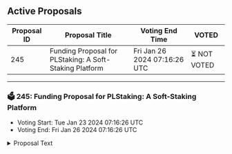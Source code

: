 ## Active Proposals

| Proposal ID | Proposal Title | Voting End Time | VOTED |
|-------------|----------------|-----------------|-------|
| 245 | Funding Proposal for PLStaking: A Soft-Staking Platform | Fri Jan 26 2024 07:16:26 UTC | ⏳ NOT VOTED |

---

### 🗳 245: Funding Proposal for PLStaking: A Soft-Staking Platform
- Voting Start: Tue Jan 23 2024 07:16:26 UTC
- Voting End: Fri Jan 26 2024 07:16:26 UTC

<details>
<summary>Proposal Text</summary>
 
Note: The previous proposal was lacking the funding amount and we had to create a new one. Please disregard the previous proposal.nnThis proposal stands for funding ($6500 in $STARS) PLStaking: A Soft-Staking Platform.nnIntroductionnnThe Stargaze community is at a crossroads, where the development of soft-staking platforms is hindered by inherent limitations. We propose a decentralized platform, focused exclusively on soft-staking, to empower creators and collectors in the Stargaze ecosystem. In addition, we believe that the competition we will bring will improve all platforms.nCurrent Challenges:nnConflicts of InterestnnIssue: Projects tied to soft-staking platforms have divergent interests, causing delays.nImpact: Even minor features take weeks to implement, hindering platform evolution.nnBudget LimitationnnIssue: Most projects lack the funds for sustained blockchain development.nImpact: This leads to compromised security and code quality, impacting overall platform health.nnProposed SolutionnDecentralized Soft-Staking PlatformnObjective: Create a community-centric platform, dedicated to soft-staking within the Stargaze ecosystem.nnFunding:nnManaged by a DAO, ensuring transparency and community involvement.nnDAO Members:nnBernynnborderlessnnCosmos KiwisnnLe ThangnnVicnnPrimusCryptusnnTimiusnnnDAO Link: https://daodao.zone/dao/stars1wtpm5qe7v027plfg8lad98xf02kqd03we6l2400ser5qnltplngq82ef3e/homennPurpose: Serve as a gateway for enthusiastic collectors in Stargaze, lacking resources for utility provision.nRoadmap and PlansnAt PLStaking, our guiding principle is rooted in the “S” of the S.O.L.I.D Principles—specifically, the “Single Responsibility Principle.” We firmly believe that decentralized applications (dApps) should serve the purpose for which they are created. Our focus lies in crafting a soft-staking platform that caters to everyone, and we are genuinely passionate about the work we’re engaged in. nnOur commitment is clear: nnto excel in what we do best.We aspire to be unparalleled in the realm of soft-staking platforms. Our dedication is solely directed towards perfecting what we are currently developing—no more, no less. Our objective is to continually enhance the platform until it reaches its limits, ensuring a comprehensive experience for everyone involved.In straightforward terms:You will only encounter features directly related to soft-staking on PLStaking.Your vote for a soft-staking site is a commitment that we wholeheartedly stand by.Anything unrelated to soft-staking will not find a place within PLStaking.To preview our progress and experience what we’ve accomplished thus far, visit:nnhttps://www.plstaking.com/PLStakingnnDEMO Introduction video:nnhttps://www.youtube.com/watch?v=WYCI-ye_BCUnnWhat we have done with limited fund:nn✅Google sign in/outnn✅Add/remove wallet securelynn✅Staking all owned nfts with 1 click (excluding on listed nfts)nn✅Create/edit project (only admins can create/edit projects)nn✅Create/update collections (project owner or admin can modify)nn✅Approve collectionsnn✅View featured projectsnn✅View personal projectsnn✅Desktop/mobile responsive UInn✅Support for more walletsnn✅Trait-Based Stakingnn✅Creators are able to send tokens with profile IDsnn✅Create/Login accounts with walletsnn✅Rafflesnn✅MarketplacennTo-do:nn🔘Rarity-Based Stakingnn🔘Exchange between different project tokensnn🔘Auctionnn🔘Questsnn🔘Relationships between project generationsnn🔘Support for other walletsnn🔘Support for other chains on the Cosmos and out of CosmosnnFunding RequestnnAmount: $6500 in $STARS.nnUsage: Exclusively for blockchain developer fees, and server/domain/database costs.nnFunds will be received and managed by PLStaking DAO.nnCommonwealth link: https://commonwealth.im/stargaze/discussion/14810-funding-request-plstaking-softstaking-platformnnBy voting YES: Support the creation of an independent, community-focused platform.nnBy voting NO: Oppose the development of a dedicated platform for the Stargaze community.
</details>

